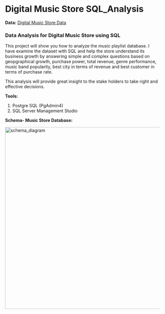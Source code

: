 # Digital Music Store SQL_Analysis

**Data:** [Digital Music Store Data](https://github.com/Amlanjyotilaha/portfolio_projects/tree/main/7.%20Music%20Store%20Analysis%20SQL/music%20store%20data)

### **Data Analysis for Digital Music Store using SQL**

This project will show you how to analyze the music playlist database. I have examine the dataset with SQL and help the store understand its business growth by answering simple and complex questions based on geopgraphical growth, purchase power, total revenue, genre performance, music band popularity, best city in terms of revenue and best customer in terms of purchase rate.

This analysis will provide great insight to the stake holders to take right and effective decisions.

**Tools:**
1. Postgre SQL (PgAdmin4)
2. SQL Server Management Studio

**Schema- Music Store Database:**

<img width="594" alt="schema_diagram" src="https://github.com/Amlanjyotilaha/portfolio_projects/assets/103643953/da4017bc-10af-429c-9eb5-207569b178fe">
